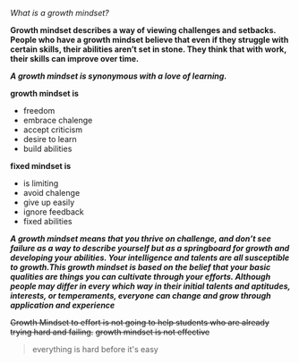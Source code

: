 

*What is a growth mindset?*

**Growth mindset describes a way of viewing challenges and setbacks. People who have a growth mindset believe that even if they struggle with certain skills, their abilities aren’t set in stone. They think that with work, their skills can improve over time.**

***A growth mindset is synonymous with a love of learning.***

**growth mindset is**
- freedom
- embrace chalenge 
- accept criticism
- desire to learn 
- build abilities

**fixed mindset is**
 - is limiting
 - avoid chalenge
 - give up easily
 - ignore feedback
 - fixed abilities
 
 ***A growth mindset means that you thrive on challenge, and don’t see failure as a way to describe yourself but as a springboard for growth and developing your abilities. Your intelligence and talents are all susceptible to growth.This growth mindset is based on the belief that your basic qualities are things you can cultivate through your efforts. Although people may differ in every which way in their initial talents and aptitudes, interests, or temperaments, everyone can change and grow through application and experience***

 ~~Growth Mindset to effort is not going to help students who are already trying hard and failing.~~
 ~~growth mindset is not effective~~
 
 > everything is hard before it's easy
